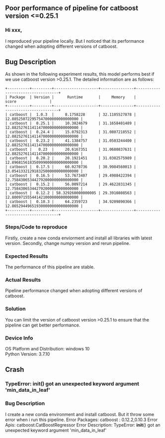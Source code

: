## Poor performance of pipeline for catboost version <=0.25.1
### Hi xxx,
I reproduced your pipeline locally. But I noticed that its performance changed when adopting different versions of catboost.
## Bug Description
As shown in the following experiment results, this model performs best if we use catboost version >0.25.1. The detailed information are as follows:
```
+----------+---------+--------------------+---------------+-----------------------------------+
| Package  | Version |      Runtime       |     Memory    |               score               |
+----------+---------+--------------------+---------------+-----------------------------------+
| catboost |  1.0.3  |     8.1758228      | 32.1105527878 | 12.885250722957547000000000000000 |
| catboost |  0.25.1 |     10.3824679     | 31.1658401489 | 12.882527611411470000000000000000 |
| catboost |  0.24.4 |     15.0792313     | 31.0807218552 | 12.882527611411470000000000000000 |
| catboost |  0.23.2 |     41.1384757     | 31.0503244400 | 12.882527611411470000000000000000 |
| catboost |   0.23  |     20.6167351     | 31.0680837631 | 12.882527611411470000000000000000 |
| catboost |  0.20.2 |     20.1921451     | 31.0382575989 | 12.896815618350999000000000000000 |
| catboost |  0.17.5 |     60.0270736     | 30.9984560013 | 13.054133212918325000000000000000 |
| catboost |  0.16.5 |     53.7673407     | 29.4988422394 | 12.758430653442792000000000000000 |
| catboost |  0.15.2 |     56.0097214     | 29.4622831345 | 12.758430653442792000000000000000 |
| catboost |  0.12.2 | 58.329260000000005 | 29.3910808563 | 12.800971555441421000000000000000 |
| catboost |  0.10.3 |     64.2359723     | 34.9209890366 | 12.865294496519300000000000000000 |
+----------+---------+--------------------+---------------+-----------------------------------+
```
### Steps/Code to reproduce
Firstly, create a new conda enviorment and install all libraries with latest version. Secondly, change numpy version and rerun pipeline.
### Expected Results
The performance of this pipeline are stable.
### Actual Results
Pipeline performance changed when adopting different versions of catboost.
### Solution
You can limit the version of catboost version >0.25.1 to ensure that the pipeline can get better performance.
### Device Info
OS Platform and Distribution:        windows 10<br />
Python Version:                      3.7.10
## Crash
### TypeError: __init__() got an unexpected keyword argument 'min_data_in_leaf'
### Bug Description
I create a new conda environment and install catboost. But it throw some error when i run this pipeline.
  Error Packages:
    catboost : 0.12.2,0.10.3
  Error Apis:
    catboost.CatBoostRegressor
  Error Description: 
     TypeError: __init__() got an unexpected keyword argument 'min_data_in_leaf'
